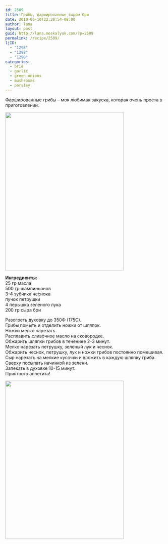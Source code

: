 ```yaml
---
id: 2509
title: Грибы, фаршированные сыром бри
date: 2010-06-10T22:20:54-08:00
author: lana
layout: post
guid: http://lana.moskalyuk.com/?p=2509
permalink: /recipe/2509/
ljID:
  - "1298"
  - "1298"
  - "1298"
categories:
  - brie
  - garlic
  - green onions
  - mushrooms
  - parsley
---
```

Фаршированные грибы – моя любимая закуска, которая очень проста в приготовлении.

<img loading="lazy" class="alignnone" title="stuffed mushrooms with brie" src="http://farm5.static.flickr.com/4055/4689514797_9e08d92365.jpg" alt="" width="375" height="500" /> 

**Ингредиенты:**  
25 гр масла  
500 гр шампиньонов  
3-4 зубчика чеснока  
пучок петрушки  
4 перышка зеленого лука  
200 гр сыра бри

Разогреть духовку до 350Ф (175С).  
Грибы помыть и отделить ножки от шляпок.  
Ножки мелко нарезать.  
Расплавить сливочное масло на сковородке.  
Обжарить шляпки грибов в течениее 2-3 минут.  
Мелко нарезать петрушку, зеленый лук и чеснок.  
Обжарить чеснок, петрушку, лук и ножки грибов постоянно помешивая.  
Сыр нарезать на мелкие кусочки и вложить в каждую шляпку гриба.  
Сверху посыпать начинкой из зелени.  
Запекать в духовке 10-15 минут.  
Приятного аппетита!

<img loading="lazy" class="alignnone" title="stuffed mushrooms" src="http://farm5.static.flickr.com/4038/4689513371_1f8e31a4d1.jpg" alt="" width="375" height="500" />